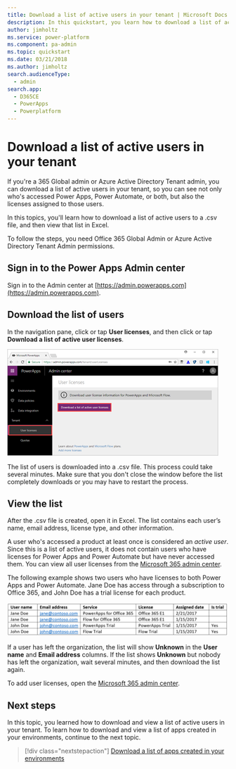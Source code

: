```yaml
---
title: Download a list of active users in your tenant | Microsoft Docs
description: In this quickstart, you learn how to download a list of active users in your tenant
author: jimholtz
ms.service: power-platform
ms.component: pa-admin
ms.topic: quickstart
ms.date: 03/21/2018
ms.author: jimholtz
search.audienceType: 
  - admin
search.app: 
  - D365CE
  - PowerApps
  - Powerplatform
---
```


# Download a list of active users in your tenant
If you're a 365 Global admin or Azure Active Directory Tenant admin, you can download a list of active users in your tenant, so you can see not only who's accessed Power Apps, Power Automate, or both, but also the licenses assigned to those users.

In this topics, you'll learn how to download a list of active users to a .csv file, and then view that list in Excel.

To follow the steps, you need Office 365 Global Admin or Azure Active Directory Tenant Admin permissions.

## Sign in to the Power Apps Admin center
Sign in to the Admin center at [https://admin.powerapps.com](https://admin.powerapps.com).

## Download the list of users
In the navigation pane, click or tap **User licenses**, and then click or tap **Download a list of active user licenses**.

![File and Share](./media/admin-view-user-licenses/download-list.png)

The list of users is downloaded into a .csv file. This process could take several minutes. Make sure that you don't close the window before the list completely downloads or you may have to restart the process.

## View the list
After the .csv file is created, open it in Excel. The list contains each user’s name, email address, license type, and other information.

A user who's accessed a product at least once is considered an *active user*. Since this is a list of active users, it does not contain users who have licenses for Power Apps and Power Automate but have never accessed them. You can view all user licenses from the [Microsoft 365 admin center](https://support.office.com/article/Assign-or-remove-licenses-for-Office-365-for-business-997596b5-4173-4627-b915-36abac6786dc).

The following example shows two users who have licenses to both Power Apps and Power Automate. Jane Doe has access through a subscription to Office 365, and John Doe has a trial license for each product.

![File and Share](./media/admin-view-user-licenses/table2.png)

If a user has left the organization, the list will show **Unknown** in the **User name** and **Email address** columns. If the list shows **Unknown** but nobody has left the organization, wait several minutes, and then download the list again.

To add user licenses, open the [Microsoft 365 admin center](https://support.office.com/article/Assign-or-remove-licenses-for-Office-365-for-business-997596b5-4173-4627-b915-36abac6786dc).

## Next steps
In this topic, you learned how to download and view a list of active users in your tenant. To learn how to download and view a list of apps created in your environments, continue to the next topic.

> [!div class="nextstepaction"]
> [Download a list of apps created in your environments](admin-view-apps.md)

